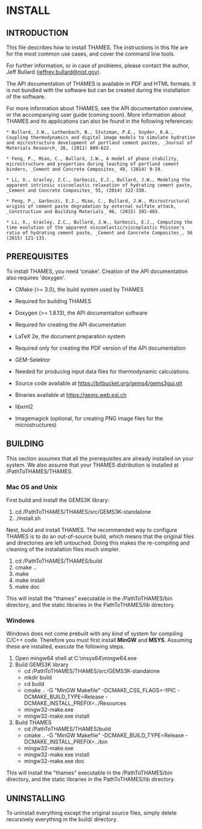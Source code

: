 # INSTALL

## INTRODUCTION

This file describes how to install THAMES.  The instructions in this file
are for the most common use cases, and cover the command line tools.

For further information, or in case of problems, please contact the author,
Jeff Bullard (jeffrey.bullard@nist.gov).

The API documentation of THAMES is available in PDF and HTML formats.  It
is not bundled with the software but can be created during the installation
of the software.

For more information about THAMES, see the API documentation overview, or
the accompanying user guide (coming soon).  More information about THAMES and
its applications can also be found in the following references:

    * Bullard, J.W., Lothenbach, B., Stutzman, P.E., Snyder, K.A., Coupling thermodynamics and digital image models to simulate hydration and microstructure development of portland cement pastes, _Journal of Materials Research_ 26, (2011) 609-622.

    * Feng, P., Miao, C., Bullard, J.W., A model of phase stability, microstructure and properties during leaching of portland cement binders, _Cement and Concrete Composites_ 49, (2014) 9-19.

    * Li, X., Grasley, Z.C., Garboczi, E.J., Bullard, J.W., Modeling the apparent intrinsic viscoelastic relaxation of hydrating cement paste, _Cement and Concrete Composites_ 55, (2014) 322-330.

    * Feng, P., Garboczi, E.J., Miao, C., Bullard, J.W., Microstructural origins of cement paste degradation by external sulfate attack, _Construction and Building Materials_ 96, (2015) 391-403.

    * Li, X., Grasley, Z.C., Bullard, J.W., Garboczi, E.J., Computing the time evolution of the apparent viscoelastic/viscoplastic Poisson's ratio of hydrating cement paste, _Cement and Concrete Composites_, 56 (2015) 121-133.


## PREREQUISITES

To install THAMES, you need 'cmake'.  Creation of the API documentation also
requires 'doxygen'.

* CMake (>= 3.0), the build system used by THAMES
 * Required for building THAMES

* Doxygen (>= 1.8.13), the API documentation software
 * Required for creating the API documentation

* LaTeX 2e, the document preparation system
 * Required only for creating the PDF version of the API documentation

* GEM-Selektor
 * Needed for producing input data files for thermodynamic calculations.
 * Source code available at https://bitbucket.org/gems4/gems3gui.git
 * Binaries available at https://gems.web.psi.ch

* libxml2

* Imagemagick (optional, for creating PNG image files for the microstructures)

## BUILDING

This section assumes that all the prerequisites are already installed on
your system.  We also assume that your THAMES distribution is installed at /PathToTHAMES/THAMES.

### Mac OS and Unix

First build and install the GEMS3K library:

1. cd /PathToTHAMES/THAMES/src/GEMS3K-standalone
2. ./install.sh

Next, build and install THAMES. The recommended way to configure THAMES is to do an out-of-source build,
which means that the original files and directories are left untouched. Doing this makes the re-compiling and cleaning of the installation files
much simpler.

1. cd /PathToTHAMES/THAMES/build
2. cmake ..
3. make
4. make install
5. make doc

This will install the "thames" executable in the /PathToTHAMES/bin directory, and the
static libraries in the PathToTHAMES/lib directory.

### Windows

Windows does not come prebuilt with any kind
of system for compiling C/C++ code.  Therefore
you must first install **MinGW** and **MSYS**. Assuming these are installed, execute the following steps.

1. Open mingw64 shell at C:\msys64\mingw64.exe
2. Build GEMS3K library
	* cd /PathToTHAMES/THAMES/src/GEMS3K-standalone
	* mkdir build
	* cd build
	* cmake .. -G "MinGW Makefile" -DCMAKE\_CSS\_FLAGS=-fPIC -DCMAKE\_BUILD\_TYPE=Release -DCMAKE\_INSTALL\_PREFIX=../Resources
	* mingw32-make.exe
	* mingw32-make.exe install
3. Build THAMES
	* cd /PathToTHAMES/THAMES/build
	* cmake .. -G "MinGW Makefile" -DCMAKE\_BUILD\_TYPE=Release -DCMAKE\_INSTALL\_PREFIX=../bin
	* mingw32-make.exe
	* mingw32-make.exe install
	* mingw32-make.exe doc

This will install the "thames" executable in the /PathToTHAMES/bin directory, and the
static libraries in the PathToTHAMES/lib directory.

## UNINSTALLING

To uninstall everything except the original source files, simply delete
recursively everything in the build/ directory.
